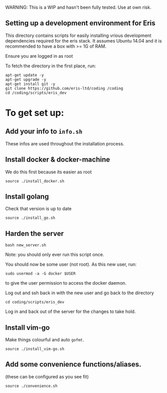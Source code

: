WARNING: This is a WIP and hasn't been fully tested. Use at own risk.

Setting up a development environment for Eris
----------

This directory contains scripts for easily installing vrious development dependencies required for the eris stack. It assumes Ubuntu 14.04 and it is recommended to have a box with >= 1G of RAM.

Ensure you are logged in as root

To fetch the directory in the first place, run:
```
apt-get update -y
apt-get upgrade -y
apt-get install git -y
git clone https://github.com/eris-ltd/coding /coding
cd /coding/scripts/eris_dev
```


# To get set up:
## Add your info to `info.sh`
These infos are used throughout the installation process.

## Install docker & docker-machine
We do this first because its easier as root

`source ./install_docker.sh`

## Install golang
Check that version is up to date

`source ./install_go.sh`

## Harden the server

`bash new_server.sh`

Note: you should only ever run this script once.

You should now be some user (not root). As this new user, run:

`sudo usermod -a -G docker $USER` 

to give the user permission to access the docker daemon.

Log out and ssh back in with the new user and go back to the directory

`cd coding/scripts/eris_dev`

Log in and back out of the server for the changes to take hold.

## Install vim-go
Make things colourful and auto `gofmt`.

`source ./install_vim-go.sh`

## Add some convenience functions/aliases.
(these can be configured as you see fit)

`source ./convenience.sh`


